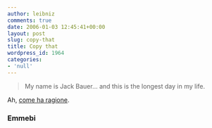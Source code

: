 ```yaml
---
author: leibniz
comments: true
date: 2006-01-03 12:45:41+00:00
layout: post
slug: copy-that
title: Copy that
wordpress_id: 1964
categories:
- 'null'
---
```


> My name is Jack Bauer...
and this is the longest day in my life.


Ah, [come ha ragione](http://emmebi-attached.blogspot.com/2006/01/jack-is-back-series-gennaio-2006-un.html).


### Emmebi
